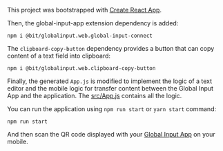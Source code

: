 This project was bootstrapped with [Create React App](https://github.com/facebook/create-react-app).

Then, the global-input-app extension dependency is added:

```
npm i @bit/globalinput.web.global-input-connect
```

The ```clipboard-copy-button``` dependency provides a button that can copy content of a text field into clipboard:

```
npm i @bit/globalinput.web.clipboard-copy-button
```

Finally, the generated ```App.js``` is modified to implement the logic of a text editor and the mobile logic for transfer content between the Global Input App and the application. The [src/App.js](https://github.com/global-input/content-transfer-example/blob/master/src/App.js) contains all the logic.


You can run the application using ```npm run start``` or ```yarn start``` command:<br>
```
npm run start
```

And then scan the QR code displayed with your [Global Input App](https://globalinput.co.uk/) on your mobile.
